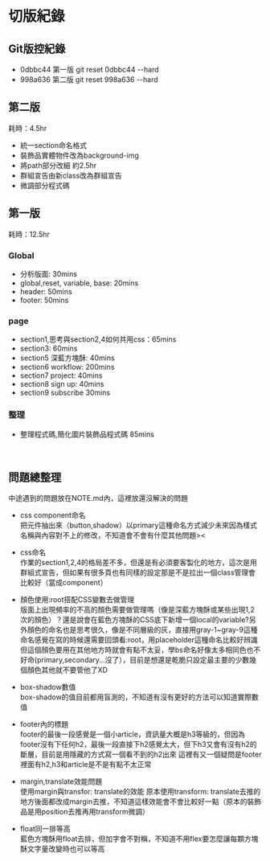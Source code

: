 # 切版紀錄

## Git版控紀錄
* 0dbbc44 第一版
git reset 0dbbc44 --hard
* 998a636 第二版
git reset 998a636 --hard
## 第二版
耗時：4.5hr
- 統一section命名格式
- 裝飾品實體物件改為background-img
- 將path部分改細 約2.5hr
- 群組宣告由新class改為群組宣告
- 微調部分程式碼
## 第一版
耗時：12.5hr
### Global
- 分析版面: 30mins
- global,reset, variable, base: 20mins
- header: 50mins
- footer: 50mins
### page
- section1,思考與section2,4如何共用css：65mins
- section3: 60mins
- section5 深藍方塊酥: 40mins
- section6 workflow: 200mins
- section7 project: 40mins
- section8 sign up: 40mins
- section9 subscribe 30mins
### 整理
- 整理程式碼,簡化圖片裝飾品程式碼 85mins

<br>

## 問題總整理

中途遇到的問題放在NOTE.md內，這裡放還沒解決的問題
- css component命名 <br>
把元件抽出來（button,shadow）以primary這種命名方式減少未來因為樣式名稱與內容對不上的修改，不知道會不會有什麼其他問題><

- css命名 <br>
作業的section1,2,4的格局差不多，但還是有必須要客製化的地方，這次是用群組式宣告，但如果有很多頁也有同樣的設定那是不是拉出一個class管理會比較好（當成component）

- 顏色使用:root搭配CSS變數去做管理 <br>
版面上出現頻率的不高的顏色需要做管理嗎（像是深藍方塊酥或某些出現1,2次的顏色）？還是說會在藍色方塊酥的CSS底下新增一個local的variable?另外顏色的命名也是思考很久，像是不同層級的灰，直接用gray-1~gray-9這種命名感覺在寫的時候還需要回頭看:root，用placeholder這種命名比較好辨識但這個顏色要用在其他地方時就會有點不太妥，學bs命名好像太多相同色也不好命(primary,secondary…沒了），目前是想還是乾脆只設定最主要的少數幾個顏色其他就不要管他了XD
- box-shadow數值 <br> 
box-shadow的值目前都用盲測的，不知道有沒有更好的方法可以知道實際數值
- footer內的標題 <br>
footer的最後一段感覺是一個小article，資訊量大概是h3等級的，但因為footer沒有下任何h2，最後一段直接下h2感覺太大，但下h3又會有沒有h2的斷層，目前是用隱藏的方式寫一個看不到的h2出來
這裡有又一個疑問是footer裡面有h2,h3和article是不是有點不太正常
- margin,translate效能問題 <br>
使用margin與transfor: translate的效能
原本使用transform: translate去推的地方後面都改成margin去推，不知道這樣效能會不會比較好一點（原本的裝飾品是用position去推再用transform微調）

- float同一排等高 <br>
藍色方塊酥用float去排，但加字會不對稱，不知道不用flex要怎麼讓每顆方塊酥文字量改變時也可以等高




